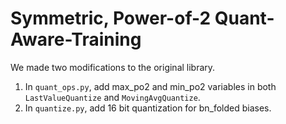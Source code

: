 # Symmetric, Power-of-2 Quant-Aware-Training
We made two modifications to the original library. 

1. In `quant_ops.py`, add max_po2 and min_po2 variables in both `LastValueQuantize` and `MovingAvgQuantize`. 
2. In `quantize.py`, add 16 bit quantization for bn_folded biases. 